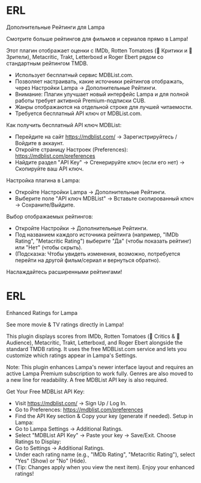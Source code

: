 # ERL
Дополнительные Рейтинги для Lampa

Смотрите больше рейтингов для фильмов и сериалов прямо в Lampa!

Этот плагин отображает оценки с IMDb, Rotten Tomatoes (🍅 Критики и 🍿 Зрители), Metacritic, Trakt, Letterboxd и Roger Ebert рядом со стандартным рейтингом TMDB.

 * Использует бесплатный сервис MDBList.com.
 * Позволяет настраивать, какие источники рейтингов отображать, через Настройки Lampa -> Дополнительные Рейтинги.
 * Внимание: Плагин улучшает новый интерфейс Lampa и для полной работы требует активной Premium-подписки CUB.
 * Жанры отображаются на отдельной строке для лучшей читаемости.
 * Требуется бесплатный API ключ от MDBList.com.

Как получить бесплатный API ключ MDBList:
 * Перейдите на сайт https://mdblist.com/ -> Зарегистрируйтесь / Войдите в аккаунт.
 * Откройте страницу Настроек (Preferences): https://mdblist.com/preferences
 * Найдите раздел "API Key" -> Сгенерируйте ключ (если его нет) -> Скопируйте ваш API ключ.

Настройка плагина в Lampa:
 * Откройте Настройки Lampa -> Дополнительные Рейтинги.
 * Выберите поле "API ключ MDBList" -> Вставьте скопированный ключ -> Сохраните/Выйдите.

Выбор отображаемых рейтингов:
 * Откройте Настройки -> Дополнительные Рейтинги.
 * Под названием каждого источника рейтинга (например, "IMDb Rating", "Metacritic Rating") выберите "Да" (чтобы показать рейтинг) или "Нет" (чтобы скрыть).
 * (Подсказка: Чтобы увидеть изменения, возможно, потребуется перейти на другой фильм/сериал и вернуться обратно).

Наслаждайтесь расширенными рейтингами!





# ERL
Enhanced Ratings for Lampa

See more movie & TV ratings directly in Lampa!

This plugin displays scores from IMDb, Rotten Tomatoes (🍅 Critics & 🍿 Audience), Metacritic, Trakt, Letterboxd, and Roger Ebert alongside the standard TMDB rating. It uses the free MDBList.com service and lets you customize which ratings appear in Lampa's Settings.

Note: This plugin enhances Lampa's newer interface layout and requires an active Lampa Premium subscription to work fully. Genres are also moved to a new line for readability. A free MDBList API key is also required.

Get Your Free MDBList API Key:
 * Visit https://mdblist.com/ -> Sign Up / Log In.
 * Go to Preferences: https://mdblist.com/preferences
 * Find the API Key section & Copy your key (generate if needed).
Setup in Lampa:
 * Go to Lampa Settings -> Additional Ratings.
 * Select "MDBList API Key" -> Paste your key -> Save/Exit.
Choose Ratings to Display:
 * Go to Settings -> Additional Ratings.
 * Under each rating name (e.g., "IMDb Rating", "Metacritic Rating"), select "Yes" (Show) or "No" (Hide).
 * (Tip: Changes apply when you view the next item).
Enjoy your enhanced ratings!
